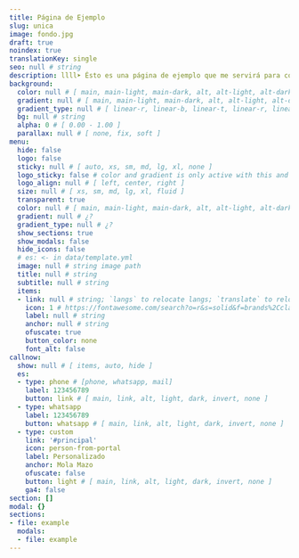 ```yaml
---
title: Página de Ejemplo
slug: unica
image: fondo.jpg
draft: true
noindex: true
translationKey: single
seo: null # string
description: llll➤ Ésto es una página de ejemplo que me servirá para copiar y pegar valores ✅ by lorensansol.
background:
  color: null # [ main, main-light, main-dark, alt, alt-light, alt-dark, link, link-light, link-dark, white, light, grey, dark, black ]
  gradient: null # [ main, main-light, main-dark, alt, alt-light, alt-dark, link, link-light, link-dark, white, light, grey, dark, black ]
  gradient_type: null # [ linear-r, linear-b, linear-t, linear-r, linear-l, linear-tr, linear-br, linear-tl, linear-bl, circle, circle-alt, radial, radial-alt ]
  bg: null # string
  alpha: 0 # [ 0.00 - 1.00 ]
  parallax: null # [ none, fix, soft ]
menu:
  hide: false
  logo: false
  sticky: null # [ auto, xs, sm, md, lg, xl, none ]
  logo_sticky: false # color and gradient is only active with this and when screen < sticky
  logo_align: null # [ left, center, right ]
  size: null # [ xs, sm, md, lg, xl, fluid ]
  transparent: true
  color: null # [ main, main-light, main-dark, alt, alt-light, alt-dark, link, link-light, link-dark, white, light, grey, dark, black ]
  gradient: null # ¿?
  gradient_type: null # ¿?
  show_sections: true
  show_modals: false
  hide_icons: false
  # es: <- in data/template.yml
  image: null # string image path
  title: null # string
  subtitle: null # string
  items:
  - link: null # string; `langs` to relocate langs; `translate` to relocate translate
    icon: 1 # https://fontawesome.com/search?o=r&s=solid&f=brands%2Cclassic
    label: null # string
    anchor: null # string
    ofuscate: true
    button_color: none
    font_alt: false
callnow:
  show: null # [ items, auto, hide ]
  es:
  - type: phone # [phone, whatsapp, mail]
    label: 123456789
    button: link # [ main, link, alt, light, dark, invert, none ]
  - type: whatsapp
    label: 123456789
    button: whatsapp # [ main, link, alt, light, dark, invert, none ]
  - type: custom
    link: '#principal'
    icon: person-from-portal
    label: Personalizado
    anchor: Mola Mazo
    ofuscate: false
    button: light # [ main, link, alt, light, dark, invert, none ]
    ga4: false
section: []
modal: {}
sections:
- file: example
  modals:
  - file: example
---
```

